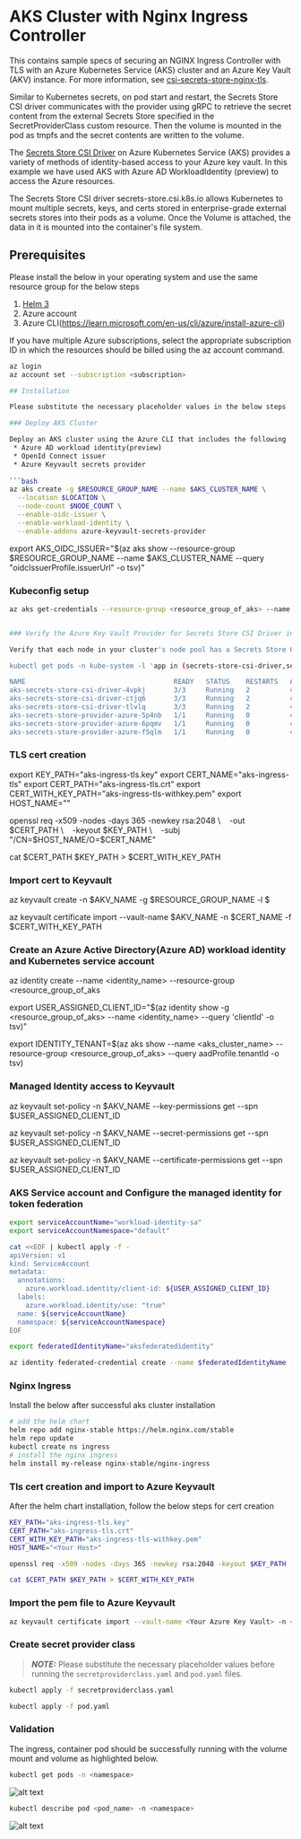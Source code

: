 # AKS Cluster with Nginx Ingress Controller

This contains sample specs of securing an NGINX Ingress Controller with TLS with an Azure Kubernetes Service (AKS) cluster and an Azure Key Vault (AKV) instance. For more information, see [csi-secrets-store-nginx-tls]([csi-secrets-store-nginx-tls](https://learn.microsoft.com/en-us/azure/aks/csi-secrets-store-nginx-tls)).

Similar to Kubernetes secrets, on pod start and restart, the Secrets Store CSI driver communicates with the provider using gRPC to retrieve the secret content from the external Secrets Store specified in the SecretProviderClass custom resource. Then the volume is mounted in the pod as tmpfs and the secret contents are written to the volume.

The [Secrets Store CSI Driver](https://secrets-store-csi-driver.sigs.k8s.io/concepts.html) on Azure Kubernetes Service (AKS) provides a variety of methods of identity-based access to your Azure key vault. In this example we have used AKS with Azure AD WorkloadIdentity (preview) to access the Azure resources.

The Secrets Store CSI driver secrets-store.csi.k8s.io allows Kubernetes to mount multiple secrets, keys, and certs stored in enterprise-grade external secrets stores into their pods as a volume. Once the Volume is attached, the data in it is mounted into the container's file system.

## Prerequisites 

Please install the below in your operating system and use the same resource group for the below steps

1. [Helm 3](https://helm.sh/docs/intro/install/) 
2. Azure account
3. Azure CLI(https://learn.microsoft.com/en-us/cli/azure/install-azure-cli)

If you have multiple Azure subscriptions, select the appropriate subscription ID in which the resources should be billed using the az account command.

```bash
az login 
az account set --subscription <subscription>

## Installation 

Please substitute the necessary placeholder values in the below steps

### Deploy AKS Cluster 

Deploy an AKS cluster using the Azure CLI that includes the following
 * Azure AD workload identity(preview)
 * OpenId Connect issuer
 * Azure Keyvault secrets provider
 
```bash 
az aks create -g $RESOURCE_GROUP_NAME --name $AKS_CLUSTER_NAME \
  --location $LOCATION \
  --node-count $NODE_COUNT \
  --enable-oidc-issuer \
  --enable-workload-identity \
  --enable-addons azure-keyvault-secrets-provider
```  

export AKS_OIDC_ISSUER="$(az aks show --resource-group $RESOURCE_GROUP_NAME --name $AKS_CLUSTER_NAME --query "oidcIssuerProfile.issuerUrl" -o tsv)"

### Kubeconfig setup 

```bash
az aks get-credentials --resource-group <resource_group_of_aks> --name <aks_cluster_name> --file ~/.kube_config


### Verify the Azure Key Vault Provider for Secrets Store CSI Driver installation

Verify that each node in your cluster's node pool has a Secrets Store CSI Driver pod and a Secrets Store Provider Azure pod running.

kubectl get pods -n kube-system -l 'app in (secrets-store-csi-driver,secrets-store-provider-azure)'

NAME                                     READY   STATUS    RESTARTS   AGE
aks-secrets-store-csi-driver-4vpkj       3/3     Running   2          4m25s
aks-secrets-store-csi-driver-ctjq6       3/3     Running   2          4m21s
aks-secrets-store-csi-driver-tlvlq       3/3     Running   2          4m24s
aks-secrets-store-provider-azure-5p4nb   1/1     Running   0          4m21s
aks-secrets-store-provider-azure-6pqmv   1/1     Running   0          4m24s
aks-secrets-store-provider-azure-f5qlm   1/1     Running   0          4m25s
```

### TLS cert creation 

export KEY_PATH="aks-ingress-tls.key"
export CERT_NAME="aks-ingress-tls"
export CERT_PATH="aks-ingress-tls.crt"
export CERT_WITH_KEY_PATH="aks-ingress-tls-withkey.pem"
export HOST_NAME="<Your Host>"

openssl req -x509 -nodes -days 365 -newkey rsa:2048 \    
-out $CERT_PATH \    
-keyout $KEY_PATH \    
-subj "/CN=$HOST_NAME/O=$CERT_NAME"

cat $CERT_PATH $KEY_PATH > $CERT_WITH_KEY_PATH

### Import cert to Keyvault 

az keyvault create -n $AKV_NAME -g $RESOURCE_GROUP_NAME -l $

az keyvault certificate import --vault-name $AKV_NAME -n $CERT_NAME -f $CERT_WITH_KEY_PATH

### Create an Azure Active Directory(Azure AD) workload identity and Kubernetes service account 

az identity create --name <identity_name> --resource-group <resource_group_of_aks

export USER_ASSIGNED_CLIENT_ID="$(az identity show -g <resource_group_of_aks> --name <identity_name> --query 'clientId' -o tsv)"

export IDENTITY_TENANT=$(az aks show --name <aks_cluster_name> --resource-group <resource_group_of_aks>  --query aadProfile.tenantId -o tsv)

### Managed Identity access to Keyvault  

az keyvault set-policy -n $AKV_NAME --key-permissions get --spn $USER_ASSIGNED_CLIENT_ID

az keyvault set-policy -n $AKV_NAME --secret-permissions get --spn $USER_ASSIGNED_CLIENT_ID

az keyvault set-policy -n $AKV_NAME --certificate-permissions get --spn $USER_ASSIGNED_CLIENT_ID

### AKS Service account and Configure the managed identity for token federation

```bash
export serviceAccountName="workload-identity-sa"
export serviceAccountNamespace="default"

cat <<EOF | kubectl apply -f -
apiVersion: v1
kind: ServiceAccount
metadata:
  annotations:
    azure.workload.identity/client-id: ${USER_ASSIGNED_CLIENT_ID}
  labels:
    azure.workload.identity/use: "true"
  name: ${serviceAccountName}
  namespace: ${serviceAccountNamespace}
EOF

export federatedIdentityName="aksfederatedidentity"

az identity federated-credential create --name $federatedIdentityName --identity-name <identity_name>  --resource-group <resource_group_of_aks> --issuer ${AKS_OIDC_ISSUER} --subject system:serviceaccount:${serviceAccountNamespace}:${serviceAccountName}
```

### Nginx Ingress

Install the below after successful aks cluster installation

```bash
# add the helm chart
helm repo add nginx-stable https://helm.nginx.com/stable
helm repo update
kubectl create ns ingress
# install the nginx ingress
helm install my-release nginx-stable/nginx-ingress
```

### Tls cert creation and import to Azure Keyvault

After the helm chart installation, follow the below steps for cert creation

```bash
KEY_PATH="aks-ingress-tls.key"
CERT_PATH="aks-ingress-tls.crt"
CERT_WITH_KEY_PATH="aks-ingress-tls-withkey.pem"
HOST_NAME="<Your Host>"

openssl req -x509 -nodes -days 365 -newkey rsa:2048 -keyout $KEY_PATH -out $CERT_PATH -subj '//CN=$HOST_NAME//O=$HOST_NAME'

cat $CERT_PATH $KEY_PATH > $CERT_WITH_KEY_PATH
```

### Import the pem file to Azure Keyvault

```bash
az keyvault certificate import --vault-name <Your Azure Key Vault> -n <cert_name> -f $CERT_WITH_KEY_PATH
```

### Create secret provider class

> **_NOTE:_** Please substitute the necessary placeholder values before running the `secretproviderclass.yaml` and `pod.yaml` files.

```bash
kubectl apply -f secretproviderclass.yaml

kubectl apply -f pod.yaml
```

### Validation 

The ingress, container pod should be successfully running with the volume mount and volume as highlighted below.

```bash
kubectl get pods -n <namespace>
```

![alt text](./img/pods.png)

```bash
kubectl describe pod <pod_name> -n <namespace>
```

![alt text](./img/pod.png)

